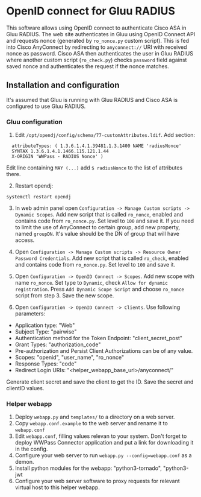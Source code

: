 # OpenID connect for Gluu RADIUS

This software allows using OpenID connect to authenticate Cisco ASA in Gluu RADIUS. The web site authenticates in Gluu using OpenID Connect API and requests nonce (generated by `ro_nonce.py` custom script). This is fed into Cisco AnyConnect by redirecting to `anyconnect://` URI with received nonce as password. Cisco ASA then authenticates the user in Gluu RADIUS where another custom script (`ro_check.py`) checks `password` field against saved nonce and authenticates the request if the nonce matches.

## Installation and configuration

It's assumed that Gluu is running with Gluu RADIUS and Cisco ASA is configured to use Gluu RADIUS.

### Gluu configuration
1. Edit `/opt/opendj/config/schema/77-customAttributes.ldif`. Add section:
```
  attributeTypes: ( 1.3.6.1.4.1.39481.1.3.1400 NAME 'radiusNonce'
  SYNTAX 1.3.6.1.4.1.1466.115.121.1.44
  X-ORIGIN 'WWPass - RADIUS Nonce' )
```
Edit line containing `MAY (...)` add `$ radiusNonce` to the list of attributes there.

2. Restart opendj:
```
systemctl restart opendj
```

3. In web admin panel open `Configuration -> Manage Custom scripts -> Dynamic Scopes`. Add new script that is called `ro_nonce`, enabled and contains code from `ro_nonce.py`. Set level to `100` and save it. If you need to limit the use of AnyConnect to certain group, add new property, named `groupDN`. It's value should be the DN of group that will have access.


4. Open `Configuration -> Manage Custom scripts -> Resource Owner Password Credentials`.  Add new script that is called `ro_check`, enabled and contains code from `ro_nonce.py`. Set level to `100` and save it.

5. Open `Configuration -> OpenID Connect -> Scopes`. Add new scope with name `ro_nonce`. Set type to `Dynamic`, check `Allow for dynamic registration`. Press `Add Dynamic Scope Script` and choose `ro_nonce` script from step 3. Save the new scope.

6. Open `Configuration -> OpenID Connect -> Clients`. Use following parameters:
  - Application type: "Web"
  - Subject Type: "pairwise"
  - Authentication method for the Token Endpoint: "client_secret_post"
  - Grant Types: "authorization_code"
  - Pre-authorization and Persist Client Authorizations can be of any value.
  - Scopes: "openid", "user_name", "ro_nonce"
  - Response Types: "code"
  - Redirect Login URIs: "<helper_webapp_base_url>/anyconnect/"

Generate client secret and save the client to get the ID.
Save the secret and clientID values.

### Helper webapp
1. Deploy `webapp.py` and `templates/` to a directory on a web server.
2. Copy `webapp.conf.example` to the web server and rename it to `webapp.conf`
3. Edit `webapp.conf`, filling values relevan to your system. Don't forget to deploy WWPass Connector application and put a link for downloading it in the config.
4. Configure your web server to run `webapp.py --config=webapp.conf` as a demon.
5. Install python modules for the webapp: "python3-tornado", "python3-jwt
6. Configure your web server software to proxy requests for relevant virtual host to this helper webapp.



